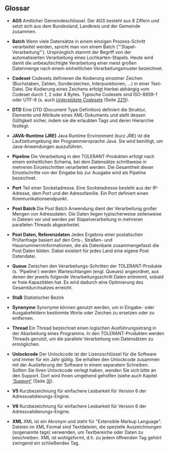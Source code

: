 
## **Glossar**

- **AGS** Amtlicher Gemeindeschlüssel. Der AGS besteht aus 8 Ziffern und setzt sich aus dem Bundesland, Landkreis und der Gemeinde zusammen.
- **Batch** Wenn viele Datensätze in einem einzigen Prozess-Schritt verarbeitet werden, spricht man von einem Batch ("'Stapel-Verarbeitung"'). Ursprünglich stammt der Begriff von der automatisierten Verarbeitung eines Lochkarten-Stapels. Heute wird damit die unbeaufsichtigte Verarbeitung einer meist großen Datenmenge nach einem einheitlichen Verarbeitungsmuster bezeichnet.
- **Codeset** Codesets definieren die Kodierung einzelner Zeichen (Buchstaben, Zahlen, Sonderzeichen, Interpunktionen, ...) in einer Text-Datei. Die Kodierung eines Zeichens erfolgt hierbei abhängig vom Codeset durch 1, 2 oder 4 Bytes. Typische Codesets sind ISO-8859-1 oder UTF-8 (s. auch *[Unterstützte Codesets](#page-228-1)* (Seite [221\)](#page-228-1)).
- **DTD** Eine DTD (Document Type Definition) definiert die Struktur, Elemente und Attribute eines XML-Dokuments und stellt dessen Gültigkeit sicher, indem sie die erlaubten Tags und deren Hierarchie festlegt.
- **JAVA-Runtime (JRE)** Java Runtime Environment (kurz JRE) ist die Laufzeitumgebung der Programmiersprache Java. Sie wird benötigt, um Java-Anwendungen auszuführen.
- **Pipeline** Die Verarbeitung in den TOLERANT-Produkten erfolgt nach einem einheitlichen Schema, bei dem Datensätze schrittweise in mehreren Einzelschritten verarbeitet werden. Die Gesamtheit dieser Einzelschritte von der Eingabe bis zur Ausgabe wird als Pipeline bezeichnet.
- **Port** Teil einer Socketadresse. Eine Socketadresse besteht aus der IP-Adresse, dem Port und der Adressfamilie. Ein Port definiert einen Kommunikationsendpunkt.
- **Post Batch** Die Post Batch Anwendung dient der Verarbeitung großer Mengen von Adressdaten. Die Daten liegen typischerweise zeilenweise in Dateien vor und werden per Stapelverarbeitung in mehreren parallelen Threads abgearbeitet.

- **Post Daten, Referenzdaten** Jedes Ergebnis einer postalischen Prüfanfrage basiert auf den Orts-, Straßen- und Hausnummerninformationen, die als Datenbank zusammengefasst die Post Daten bilden. Dabei existiert für jedes Land eine eigene Post Datendatei.
- **Queue** Zwischen den Verarbeitungs-Schritten der TOLERANT-Produkte (s. 'Pipeline') werden Warteschlangen (engl. Queues) angeordnet, aus denen der jeweils folgende Verarbeitungsschritt Daten entnimmt, sobald er freie Kapazitäten hat. Es wird dadurch eine Optimierung des Gesamtdurchsatzes erreicht.
- **StaB** Statistischer Bezirk
- **Synonyme** Synonyme können genutzt werden, um in Eingabe- oder Ausgabefeldern bestimmte Worte oder Zeichen zu ersetzen oder zu entfernen.
- **Thread** Ein Thread bezeichnet einen logischen Ausführungsstrang in der Abarbeitung eines Programms. In den TOLERANT-Produkten werden Threads genutzt, um die parallele Verarbeitung von Datensätzen zu ermöglichen.
- **Unlockcode** Der Unlockcode ist der Lizenzschlüssel für die Software und immer für ein Jahr gültig. Sie erhalten den Unlockcode zusammen mit der Auslieferung der Software in einem separatem Schreiben. Sollten Sie Ihren Unlockcode verlegt haben, wenden Sie sich bitte an den Support. Dort wird Ihnen umgehend geholfen (siehe auch Kapitel *['Support'](#page-10-0)* (Seite [3\)](#page-10-0)).
- **V5** Kurzbezeichnung für einfachere Lesbarkeit für Version 6 der Adressvalidierungs-Engine.
- **V6** Kurzbezeichnung für einfachere Lesbarkeit für Version 6 der Adressvalidierungs-Engine.
- **XML** XML ist ein Akronym und steht für "Extensible Markup Language". Dateien im XML Format sind Textdateien, die spezielle Auszeichnungen (sogenannte tags) verwenden, um Textbereiche oder Daten zu beschreiben. XML ist wohlgeformt, d.h. zu jedem öffnenden Tag gehört zwingend ein schließendes Tag.
